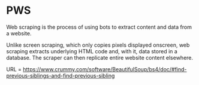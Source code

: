 # PWS
Web scraping is the process of using bots to extract content and data from a website.

Unlike screen scraping, which only copies pixels displayed onscreen, web scraping extracts underlying HTML code and, with it, data stored in a database. The scraper can then replicate entire website content elsewhere.

URL = https://www.crummy.com/software/BeautifulSoup/bs4/doc/#find-previous-siblings-and-find-previous-sibling
